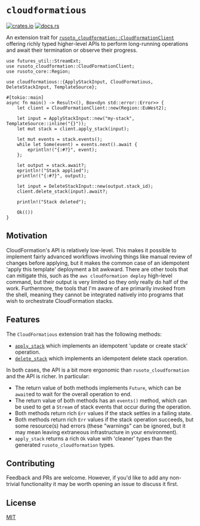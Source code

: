 # `cloudformatious`

[![crates.io](https://img.shields.io/crates/v/cloudformatious?logo=rust&style=flat-square)](https://crates.io/crates/cloudformatious)
[![docs.rs](https://img.shields.io/docsrs/cloudformatious?logo=rust&style=flat-square)](https://docs.rs/cloudformatious)

An extension trait for [`rusoto_cloudformation::CloudFormationClient`](https://docs.rs/rusoto_cloudformation/0.46.0/rusoto_cloudformation/struct.CloudFormationClient.html) offering richly typed higher-level APIs to perform long-running operations and await their termination or observe their progress.

```rust,no_run
use futures_util::StreamExt;
use rusoto_cloudformation::CloudFormationClient;
use rusoto_core::Region;

use cloudformatious::{ApplyStackInput, CloudFormatious, DeleteStackInput, TemplateSource};

#[tokio::main]
async fn main() -> Result<(), Box<dyn std::error::Error>> {
    let client = CloudFormationClient::new(Region::EuWest2);

    let input = ApplyStackInput::new("my-stack", TemplateSource::inline("{}"));
    let mut stack = client.apply_stack(input);

    let mut events = stack.events();
    while let Some(event) = events.next().await {
        eprintln!("{:#?}", event);
    };

    let output = stack.await?;
    eprintln!("Stack applied");
    println!("{:#?}", output);

    let input = DeleteStackInput::new(output.stack_id);
    client.delete_stack(input).await?;

    println!("Stack deleted");

    Ok(())
}
```

## Motivation

CloudFormation's API is relatively low-level.
This makes it possible to implement fairly advanced workflows involving things like manual review of changes before applying, but it makes the common case of an idempotent 'apply this template' deployment a bit awkward.
There are other tools that can mitigate this, such as the `aws cloudformation deploy` high-level command, but their output is very limited so they only really do half of the work.
Furthermore, the tools that I'm aware of are primarily invoked from the shell, meaning they cannot be integrated natively into programs that wish to orchestrate CloudFormation stacks.

## Features

The `CloudFormatious` extension trait has the following methods:

- [`apply_stack`] which implements an idempotent 'update or create stack' operation.
- [`delete_stack`] which implements an idempotent delete stack operation.

[`apply_stack`]: https://docs.rs/cloudformatious/latest/cloudformatious/trait.CloudFormatious.html#method.apply_stack
[`delete_stack`]: https://docs.rs/cloudformatious/latest/cloudformatious/trait.CloudFormatious.html#method.delete_stack

In both cases, the API is a bit more ergonomic than `rusoto_cloudformation` and the API is richer.
In particular:

- The return value of both methods implements `Future`, which can be `await`ed to wait for the overall operation to end.
- The return value of both methods has an `events()` method, which can be used to get a `Stream` of stack events that occur during the operation.
- Both methods return rich `Err` values if the stack settles in a failing state.
- Both methods return rich `Err` values if the stack operation succeeds, but some resource(s) had errors (these "warnings" can be ignored, but it may mean leaving extraneous infrastructure in your environment).
- `apply_stack` returns a rich `Ok` value with 'cleaner' types than the generated `rusoto_cloudformation` types.

## Contributing

Feedback and PRs are welcome.
However, if you'd like to add any non-trivial functionality it may be worth opening an issue to discuss it first.

## License

[MIT](https://choosealicense.com/licenses/mit/)

